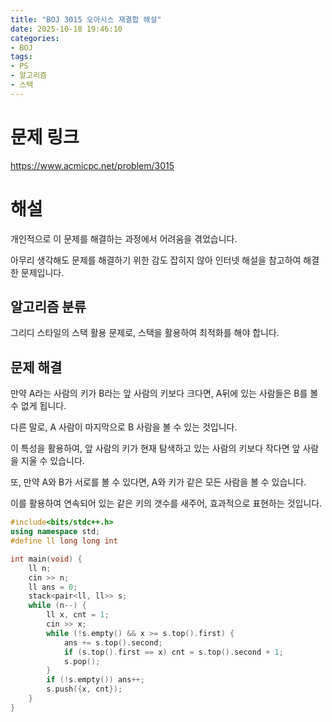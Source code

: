 ```yaml
---
title: "BOJ 3015 오아시스 재결합 해설"
date: 2025-10-18 19:46:10
categories:
- BOJ
tags:
- PS
- 알고리즘
- 스택
---
```


# 문제 링크
https://www.acmicpc.net/problem/3015

# 해설
개인적으로 이 문제를 해결하는 과정에서 어려움을 겪었습니다.

아무리 생각해도 문제를 해결하기 위한 감도 잡히지
않아 인터넷 해설을 참고하여 해결한 문제입니다.

## 알고리즘 분류
그리디 스타일의 스택 활용 문제로, 스택을 활용하여 최적화를 해야 합니다.

## 문제 해결
만약 A라는 사람의 키가 B라는 앞 사람의 키보다 크다면,
A뒤에 있는 사람들은 B를 볼 수 없게 됩니다.

다른 말로, A 사람이 마지막으로 B 사람을 볼 수 있는 것입니다.

이 특성을 활용하여, 앞 사람의 키가 현재 탐색하고 있는 사람의 키보다 작다면
앞 사람을 지울 수 있습니다.

또, 만약 A와 B가 서로를 볼 수 있다면, A와 키가 같은 모든 사람을 볼 수 있습니다.

이를 활용하여 연속되어 있는 같은 키의 갯수를 새주어, 효과적으로 표현하는 것입니다.

``` c++
#include<bits/stdc++.h>
using namespace std;
#define ll long long int

int main(void) {
    ll n;
    cin >> n;
    ll ans = 0;
    stack<pair<ll, ll>> s;
    while (n--) {
        ll x, cnt = 1;
        cin >> x;
        while (!s.empty() && x >= s.top().first) {
            ans += s.top().second;
            if (s.top().first == x) cnt = s.top().second + 1;
            s.pop();
        }
        if (!s.empty()) ans++;
        s.push({x, cnt});
    }
}
```